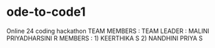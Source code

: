 # ode-to-code1
Online 24 coding hackathon
TEAM MEMBERS :
   TEAM LEADER : MALINI PRIYADHARSINI R
   MEMBERS : 1) KEERTHIKA S
             2) NANDHINI PRIYA S
